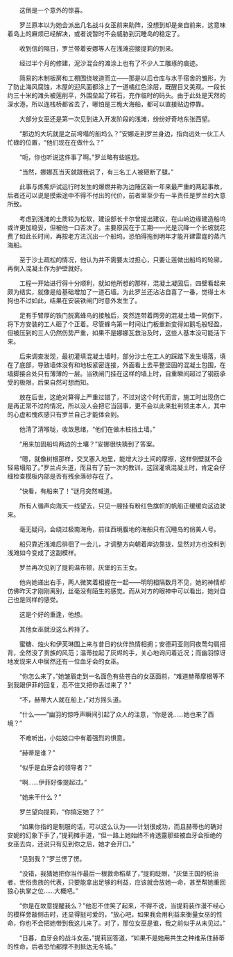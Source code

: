 　　这倒是一个意外的惊喜。

　　罗兰原本以为她会派出几名战斗女巫前来助阵，没想到却是亲自前来，这意味着岛上的麻烦已经解决，或者说暂时不会威胁到沉睡岛的稳定了。

　　收到信的隔日，罗兰带着安娜等人在浅滩迎接提莉的到来。

　　经过半个月的修建，泥沙混合的滩涂上也有了不少人工雕琢的痕迹。

　　简易的木制板房和工棚围绕坡道而立——那是以后仓库与水手宿舍的雏形，为了防止海风腐蚀，木屋的迎风面都涂上了一道橘红色涂层，既醒目又美观。一段长约三十米的滩头被莲削平，外围垒起了砖石，充作临时的码头。由于此处是天然的深水港，所以连栈桥都省去了，哪怕是三桅大海船，都可以直接贴边停靠。

　　大部分女巫还是第一次见到进入开发阶段的浅滩，纷纷好奇地东张西望。

　　“那边的大坑就是之前垮塌的船坞么？”安娜走到罗兰身边，指向远处一伙工人忙碌的位置，“他们现在在做什么？”

　　“呃，你也听说这件事了啊。”罗兰略有些尴尬。

　　“当然，娜娜瓦当天就跟我说了，有三名工人被砸断了腿。”

　　此事与炼焦炉试运行时发生的爆燃并称为边陲区新一年来最严重的两起事故，后者还可以说是摸索途中不得不付出的代价，前者里至少有一半责任是罗兰的大意所致。

　　考虑到浅滩的土质较为松软，建设部长卡尔曾提出建议，在山岭边缘建造船坞或许更加稳妥，但被他一口否决了。主要原因在于工期——光是沉降一个长坡就花费了如此长时间，再按老方法沉出一个船坞，恐怕得拖到明年才能开建雷霆的蒸汽海船。

　　至于沙土疏松的情况，他认为并不需要太过担心，只要让莲做出船坞的轮廓，再倒入混凝土作为护壁就好。

　　工程一开始进行得十分顺利，就如他所想的那样，混凝土凝固后，四壁看起来颇为结实，就像是给基础增加了一道石墙。为此罗兰还沾沾自喜了一番，觉得土木狗也不过如此，结果在安装铁闸门时意外发生了。

　　足有手臂厚的铁门脱离蜂鸟的接触后，突然连带着两旁的混凝土墙一同倒下，将下方安装的工人砸了个正着。尽管蜂鸟第一时间让门板重新变得如鹅毛般轻盈，但被压到的三人仍然伤势严重，如果不是娜娜瓦救治及时，这些人基本没可能活下来。

　　后来调查发现，最初灌填混凝土墙时，部分沙土在工人的踩踏下发生塌落，填在了底部，导致墙体没有和地板紧密连接，外面看上去平整坚固的混凝土包围，在墙脚接合处只有薄薄的一层。当铁闸门挂在这样的墙上时，自重瞬间超过了钢筋承受的极限，后果自然可想而知。

　　放在后世，这绝对算得上严重过错了，不过对这个时代而言，施工时出现伤亡是再正常不过的情况，所以没人会把它当回事，更不会以此来批判领主本人，其中的心虚和愧疚感只有罗兰自己才能体会到。

　　他清了清喉咙，收敛思绪，“他们在做木桩挡土墙。”

　　“用来加固船坞两边的土壤？”安娜很快猜到了答案。

　　“嗯，就像树根那样，交叉塞入地里，能增大沙土间的摩擦，这样侧壁就不会轻易塌陷了。”罗兰点头道，而且有了前一次的教训，这回灌填混凝土时，肯定会仔细检查模板内部是否有残余落砂存在了。

　　“快看，有船来了！”谜月突然喊道。

　　所有人循声向海天一线望去，只见一艘挂有粉红色旗帜的帆船正缓缓向这边驶来。

　　毫无疑问，会绕过极南海角，前往西境腹地的海船只有沉睡岛的俏美人号。

　　船只靠近浅滩后徘徊了一会儿，才调整方向朝着岸边靠拢，显然对方也没料到浅滩如今变成了这副模样。

　　罗兰再次见到了提莉温布顿，灰堡的五王女。

　　他向她递出右手，两人微笑着相握在一起——明明相隔数月不见，她的神情却仿佛昨天才刚刚离别，丝毫没有陌生的感觉。而从对方的眼神中可以看出，她对自己也是同样的感受。

　　这是个好的重逢，他想。

　　其他女巫就没这么矜持了。

　　蜜糖、烛火和伊芙琳围上来与昔日的伙伴热情相拥；安德莉亚则同夜莺勾肩搭背，全然没了贵族的风范；温蒂拉起了灰烬的手，关心地询问着近况；而幽羽惊讶地发现来人中居然还有一位血牙会的女巫。

　　“你怎么来了，”她皱眉走到一名面色有些苍白的女巫面前，“难道赫蒂摩根等不到我跟伊菲的回复，忍不住又把你丢过来了？”

　　“不，赫蒂大人就在船上，”对方摇头道。

　　“什么——”幽羽的惊呼声瞬间引起了众人的注意，“你是说……她也来了西境？”

　　不难听出，小姑娘口中有着强烈的惧意。

　　“赫蒂是谁？”

　　“似乎是血牙会的领导者？”

　　“啊……伊菲好像提起过。”

　　“她来干什么？”

　　罗兰望向提莉，“你搞定她了？”

　　“如果你指的是制服的话，可以这么认为——计划很成功，而且赫蒂也的确对安妮的幻象下手了，”提莉摊手道，“但一路上她始终不肯透露那些被血牙会拒绝的女巫去向，还说只有见到你之后，她才会开口。”

　　“见到我？”罗兰愣了愣。

　　“没错，我猜她把你当作最后一根救命稻草了，”提莉眨眼，“灰堡王国的统治者，世俗贵族的代表，只要能拿出足够的利益，应该就会放她一命，甚至帮她重回狼心执掌之位……大概吧。”

　　“你是在故意提醒我么？”他忍不住笑了起来，不得不说，当提莉装作漫不经心的模样旁敲侧击时，还显得挺可爱的，“放心吧，如果我会用利益来衡量女巫的性命，你也不会把她带到我这儿来了。对了，那位女巫是谁，我之前似乎从未见过。”

　　“日暮，血牙会的战斗女巫，”提莉回答道，“如果不是她用共生之种维系住赫蒂的性命，后者恐怕都撑不到抵达无冬城。”
